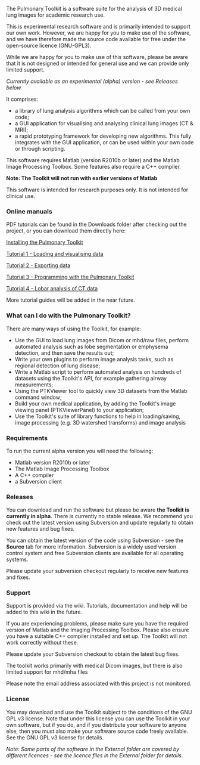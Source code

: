 The Pulmonary Toolkit is a software suite for the analysis of 3D medical lung images for academic research use.

This is experimental research software and is primarily intended to support our own work. However, we are happy for you to make use of the software, and we have therefore made the source code available for free under the open-source licence (GNU-GPL3).

While we are happy for you to make use of this software, please be aware that it is not designed or intended for general use and we can provide only limited support.

_Currently available as an experimental (alpha) version - see Releases below._

It comprises:
  * a library of lung analysis algorithms which can be called from your own code;
  * a GUI application for visualising and analysing clinical lung images (CT & MRI);
  * a rapid prototyping framework for developing new algorithms. This fully integrates with the GUI application, or can be used within your own code or through scripting.

This software requires Matlab (version R2010b or later) and the Matlab Image Processing Toolbox.
Some features also require a C++ compiler.

**Note: The Toolkit will not run with earlier versions of Matlab**


This software is intended for research purposes only. It is not intended for clinical use.


### Online manuals ###

PDF tutorials can be found in the Downloads folder after checking out the project, or you can download them directly here:

[Installing the Pulmonary Toolkit](https://pulmonarytoolkit.googlecode.com/svn/trunk/Documentation/PTK%20-%20Installing.pdf)

[Tutorial 1 - Loading and visualising data](https://pulmonarytoolkit.googlecode.com/svn/trunk/Documentation/PTK%20-%20Tutorial%201.pdf)

[Tutorial 2 - Exporting data](https://pulmonarytoolkit.googlecode.com/svn/trunk/Documentation/PTK%20-%20Tutorial%202.pdf)

[Tutorial 3 - Programming with the Pulmonary Toolkit](https://pulmonarytoolkit.googlecode.com/svn/trunk/Documentation/PTK%20-%20Tutorial%203.pdf)

[Tutorial 4 - Lobar analysis of CT data](https://pulmonarytoolkit.googlecode.com/svn/trunk/Documentation/PTK%20-%20Tutorial%204.pdf)


More tutorial guides will be added in the near future.



### What can I do with the Pulmonary Toolkit? ###

There are many ways of using the Toolkit, for example:

  * Use the GUI to load lung images from Dicom or mhd/raw files, perform automated analysis such as lobe segmentation or emphysema detection, and then save the results out;
  * Write your own plugins to perform image analysis tasks, such as regional detection of lung disease;
  * Write a Matlab script to perform automated analysis on hundreds of datasets using the Toolkit's API, for example gathering airway measurements;
  * Using the PTKViewer tool to quickly view 3D datasets from the Matlab command window;
  * Build your own medical application, by adding the Toolkit's image viewing panel (PTKViewerPanel) to your application;
  * Use the Toolkit's suite of library functions to help in loading/saving, image processing (e.g. 3D watershed transforms) and image analysis



### Requirements ###

To run the current alpha version you will need the following:
  * Matlab version R2010b or later
  * The Matlab Image Processing Toolbox
  * A C++ compiler
  * a Subversion client


### Releases ###

You can download and run the software but please be aware **the Toolkit is currently in alpha**. There is currently no stable release. We recommend you check out the latest version using Subversion and update regularly to obtain new features and bug fixes.

You can obtain the latest version of the code using Subversion - see the **Source** tab for more information. Subversion is a widely used version control system and free Subversion clients are available for all operating systems.

Please update your subversion checkout regularly to receive new features and fixes.


### Support ###

Support is provided via the wiki. Tutorials, documentation and help will be added to this wiki in the future.

If you are experiencing problems, please make sure you have the required version of Matlab and the Imaging Processing Toolbox. Please also ensure you have a suitable C++ compiler installed and set up. The Toolkit will not work correctly without these.

Please update your Subversion checkout to obtain the latest bug fixes.

The toolkit works primarily with medical Dicom images, but there is also limited support for mhd/mha files

Please note the email address associated with this project is not monitored.


### License ###

You may download and use the Toolkit subject to the conditions of the GNU GPL v3 license. Note that under this license you can use the Toolkit in your own software, but if you do, and if you distribute your software to anyone else, then you must also make your software source code freely available. See the GNU GPL v3 license for details.

_Note: Some parts of the software in the External folder are covered by different licences - see the licence files in the External folder for details_.